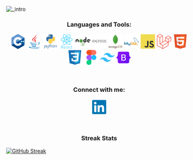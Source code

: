 <!---
farwaatariq/farwaatariq is a ✨ special ✨ repository because its `README.md` (this file) appears on your GitHub profile.
You can click the Preview link to take a look at your changes.
--->
![_intro](https://github.com/user-attachments/assets/1f843141-f31b-4eeb-b0c5-853d40ddefb3)

<h3 align="center">Languages and Tools:</h3>
<p align="center">
  <img src="https://raw.githubusercontent.com/devicons/devicon/ca28c779441053191ff11710fe24a9e6c23690d6/icons/cplusplus/cplusplus-original.svg" alt="c++" width="40" height="40"/>
  <img src="https://raw.githubusercontent.com/devicons/devicon/ca28c779441053191ff11710fe24a9e6c23690d6/icons/java/java-original.svg" alt="java" width="40" height="40"/>
  <img src="https://github.com/devicons/devicon/blob/master/icons/python/python-original-wordmark.svg" alt="python" width="40" height="40"/>
  <img src="https://github.com/devicons/devicon/blob/master/icons/react/react-original-wordmark.svg" alt="react" width="40" height="40"/>
  <img src="https://github.com/devicons/devicon/blob/master/icons/nodejs/nodejs-original-wordmark.svg" alt="node" width="40" height="40"/>
  <img src="https://github.com/devicons/devicon/blob/master/icons/express/express-original-wordmark.svg" alt="express" width="40" height="40"/>
  <img src="https://github.com/devicons/devicon/blob/master/icons/mongodb/mongodb-original-wordmark.svg" alt="mongo" width="40" height="40"/>
  <img src="https://github.com/devicons/devicon/blob/master/icons/mysql/mysql-original-wordmark.svg" alt="sql" width="40" height="40"/>
  <img src="https://github.com/devicons/devicon/blob/master/icons/javascript/javascript-original.svg" alt="javascript" width="40" height="40"/>
  <img src="https://github.com/devicons/devicon/blob/master/icons/laravel/laravel-original.svg" alt="laravel" width="40" height="40"/>
  <img src="https://github.com/devicons/devicon/blob/master/icons/html5/html5-original.svg" alt="html" width="40" height="40"/>
  <img src="https://github.com/devicons/devicon/blob/master/icons/css3/css3-original.svg" alt="css" width="40" height="40"/>
  <img src="https://github.com/devicons/devicon/blob/master/icons/figma/figma-original.svg" alt="figma" width="40" height="40"/>
  <img src="https://github.com/devicons/devicon/blob/master/icons/tailwindcss/tailwindcss-original.svg" alt="tailwind" width="40" height="40"/>
  <img src="https://github.com/devicons/devicon/blob/master/icons/bootstrap/bootstrap-original.svg" alt="bootstrap" width="40" height="40"/>
</p>
<br>
<h3 align="center">Connect with me:</h3>
<p align="center">
  <a href="www.linkedin.com/in/farwa-tariq-646677282" target="blank">
    <img align="center" src="https://github.com/devicons/devicon/blob/master/icons/linkedin/linkedin-original.svg" alt="" height="40" width="40" />
  </a>
</p>
<br>
<h3 align="center">Streak Stats</h3>
<a href="https://git.io/streak-stats"><img src="http://github-readme-streak-stats.herokuapp.com?user=farwaatariq&theme=discord-old-blurple&border_radius=6.6&date_format=j%20M%5B%20Y%5D" alt="GitHub Streak" /></a>
